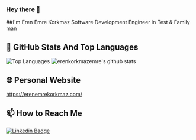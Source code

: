 ### Hey there 👋
##I'm Eren Emre Korkmaz
Software Development Engineer in Test & Family man


## 📌 GitHub Stats And Top Languages

<p float="center">
  <img  src="https://github-readme-stats.vercel.app/api/top-langs/?username=erenkorkmazemre&theme=radical&layout=compact&card_width=500px&hide=html,css" alt="Top Languages" />
  <img  src="https://github-readme-stats.vercel.app/api?username=erenkorkmazemre&hide_rank=false&show_icons=true&theme=radical&custom_title=Stats&rank_icon=github&count_private=true&hide=contribs,issues" alt="erenkorkmazemre's github stats" />
</p>


## 🌐 Personal Website
https://erenemrekorkmaz.com/

## 📫 How to Reach Me

[![Linkedin Badge](https://img.shields.io/badge/erenemrekorkmaz-follow%20on%20linkedin-blue?style=for-the-badge&logo=linkedin)](https://www.linkedin.com/in/erenemrekorkmaz/)


<!--
**erenkorkmazemre/erenkorkmazemre** is a ✨ _special_ ✨ repository because its `README.md` (this file) appears on your GitHub profile.

Here are some ideas to get you started:

- 🔭 I’m currently working on ...
- 🌱 I’m currently learning ...
- 👯 I’m looking to collaborate on ...
- 🤔 I’m looking for help with ...
- 💬 Ask me about ...
- 📫 How to reach me: ...
- 😄 Pronouns: ...
- ⚡ Fun fact: ...
-->
